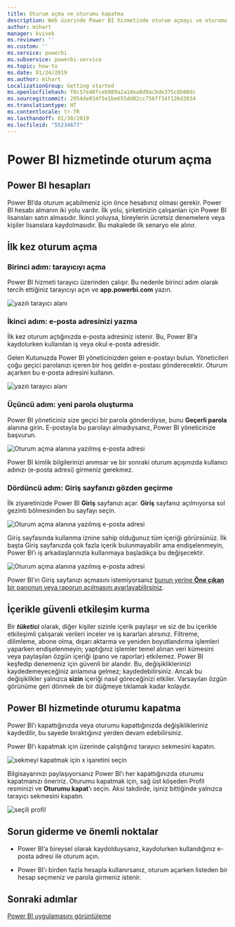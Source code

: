 ```yaml
---
title: Oturum açma ve oturumu kapatma
description: Web üzerinde Power BI hizmetinde oturum açmayı ve oturumu kapatmayı öğrenin.
author: mihart
manager: kvivek
ms.reviewer: ''
ms.custom: ''
ms.service: powerbi
ms.subservice: powerbi-service
ms.topic: how-to
ms.date: 01/24/2019
ms.author: mihart
LocalizationGroup: Getting started
ms.openlocfilehash: f8c57e48fceb989a2a18ea8d9acbde375c8b08dc
ms.sourcegitcommit: 2954de034f5e1be655dd02cc756ff34f126d3034
ms.translationtype: HT
ms.contentlocale: tr-TR
ms.lasthandoff: 01/30/2019
ms.locfileid: "55234677"
---
```

# <a name="sign-in-to-power-bi-service"></a>Power BI hizmetinde oturum açma

## <a name="power-bi-accounts"></a>Power BI hesapları
Power BI’da oturum açabilmeniz için önce hesabınız olması gerekir. Power BI hesabı almanın iki yolu vardır. İlk yolu, şirketinizin çalışanları için Power BI lisansları satın almasıdır. İkinci yoluysa, bireylerin ücretsiz denemelere veya kişiler lisanslara kaydolmasıdır. Bu makalede ilk senaryo ele alınır.

## <a name="sign-in-for-the-first-time"></a>İlk kez oturum açma

### <a name="step-one-open-a-browser"></a>Birinci adım: tarayıcıyı açma
Power BI hizmeti tarayıcı üzerinden çalışır.  Bu nedenle birinci adım olarak tercih ettiğiniz tarayıcıyı açın ve **app.powerbi.com** yazın.

![yazılı tarayıcı alanı](media/end-user-sign-in/power-bi-sign-in.png)

### <a name="step-two-type-your-email-address"></a>İkinci adım: e-posta adresinizi yazma
İlk kez oturum açtığınızda e-posta adresiniz istenir.  Bu, Power BI’a kaydolurken kullanılan iş veya okul e-posta adresidir.  

Gelen Kutunuzda Power BI yöneticinizden gelen e-postayı bulun. Yöneticileri çoğu geçici parolanızı içeren bir hoş geldin e-postası gönderecektir. Oturum açarken bu e-posta adresini kullanın. 

![yazılı tarayıcı alanı](media/end-user-sign-in/power-bi-email2.png)


 
### <a name="step-three-create-a-new-password"></a>Üçüncü adım: yeni parola oluşturma
Power BI yöneticiniz size geçici bir parola gönderdiyse, bunu **Geçerli parola** alanına girin. E-postayla bu parolayı almadıysanız, Power BI yöneticinize başvurun.

![Oturum açma alanına yazılmış e-posta adresi](media/end-user-sign-in/power-bi-login2.png)

Power BI kimlik bilgilerinizi anımsar ve bir sonraki oturum açışınızda kullanıcı adınızı (e-posta adresi) girmeniz gerekmez. 

### <a name="step-four-review-your-home-page"></a>Dördüncü adım: Giriş sayfanızı gözden geçirme
İlk ziyaretinizde Power BI **Giriş** sayfanızı açar. **Giriş** sayfanız açılmıyorsa sol gezinti bölmesinden bu sayfayı seçin. 

![Oturum açma alanına yazılmış e-posta adresi](media/end-user-sign-in/power-bi-home-select.png)

Giriş sayfasında kullanma iznine sahip olduğunuz tüm içeriği görürsünüz. İlk başta Giriş sayfanızda çok fazla içerik bulunmayabilir ama endişelenmeyin, Power BI’ı iş arkadaşlarınızla kullanmaya başladıkça bu değişecektir. 

![Oturum açma alanına yazılmış e-posta adresi](media/end-user-sign-in/power-bi-home2.png)

Power BI’ın Giriş sayfanızı açmasını istemiyorsanız [bunun yerine **Öne çıkan** bir panonun veya raporun açılmasını ayarlayabilirsiniz](end-user-featured.md). 

## <a name="safely-interact-with-content"></a>İçerikle güvenli etkileşim kurma
Bir ***tüketici*** olarak, diğer kişiler sizinle içerik paylaşır ve siz de bu içerikle etkileşimli çalışarak verileri inceler ve iş kararları alırsınız.  Filtreme, dilimleme, abone olma, dışarı aktarma ve yeniden boyutlandırma işlemleri yaparken endişelenmeyin; yaptığınız işlemler temel alınan veri kümesini veya paylaşılan özgün içeriği (pano ve raporlar) etkilemez. Power BI keşfedip denemeniz için güvenli bir alandır. Bu, değişikliklerinizi kaydedemeyeceğiniz anlamına gelmez; kaydedebilirsiniz. Ancak bu değişiklikler yalnızca **sizin** içeriği nasıl göreceğinizi etkiler. Varsayılan özgün görünüme geri dönmek de bir düğmeye tıklamak kadar kolaydır.

## <a name="sign-out-of-power-bi-service"></a>Power BI hizmetinde oturumu kapatma
Power BI’ı kapattığınızda veya oturumu kapattığınızda değişiklikleriniz kaydedilir, bu sayede bıraktığınız yerden devam edebilirsiniz.

Power BI’ı kapatmak için üzerinde çalıştığınız tarayıcı sekmesini kapatın. 

![sekmeyi kapatmak için x işaretini seçin](media/end-user-sign-in/power-bi-close.png) 

Bilgisayarınızı paylaşıyorsanız Power BI’ı her kapattığınızda oturumu kapatmanızı öneririz.  Oturumu kapatmak için, sağ üst köşeden Profil resminizi ve **Oturumu kapat**’ı seçin. Aksi takdirde, işiniz bittiğinde yalnızca tarayıcı sekmesini kapatın.

![seçili profil](media/end-user-sign-in/power-bi-sign-out.png) 

## <a name="troubleshooting-and-considerations"></a>Sorun giderme ve önemli noktalar
- Power BI’a bireysel olarak kaydolduysanız, kaydolurken kullandığınız e-posta adresi ile oturum açın.

- Power BI'ı birden fazla hesapla kullanırsanız, oturum açarken listeden bir hesap seçmeniz ve parola girmeniz istenir. 

## <a name="next-steps"></a>Sonraki adımlar
[Power BI uygulamasını görüntüleme](end-user-app-view.md)
